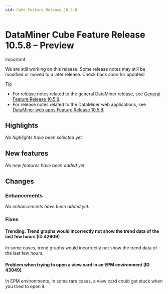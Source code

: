 ```yaml
---
uid: Cube_Feature_Release_10.5.8
---
```


# DataMiner Cube Feature Release 10.5.8 – Preview

> [!IMPORTANT]
> We are still working on this release. Some release notes may still be modified or moved to a later release. Check back soon for updates!

> [!TIP]
>
> - For release notes related to the general DataMiner release, see [General Feature Release 10.5.8](xref:General_Feature_Release_10.5.8).
> - For release notes related to the DataMiner web applications, see [DataMiner web apps Feature Release 10.5.8](xref:Web_apps_Feature_Release_10.5.8).

## Highlights

*No highlights have been selected yet.*

## New features

*No new features have been added yet.*

## Changes

### Enhancements

*No enhancements have been added yet.*

### Fixes

#### Trending: Trend graphs would incorrectly not show the trend data of the last few hours [ID 42909]

<!-- MR 10.4.0 [CU17] / 10.5.0 [CU5] - FR 10.5.8 -->

In some cases, trend graphs would incorrectly not show the trend data of the last few hours.

#### Problem when trying to open a view card in an EPM environment [ID 43049]

<!-- MR 10.4.0 [CU17] / 10.5.0 [CU5] - FR 10.5.8 -->

In EPM environments, in some rare cases, a view card could get stuck when you tried to open it.
